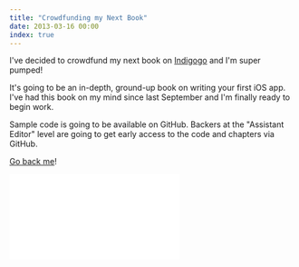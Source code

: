 ```yaml
---
title: "Crowdfunding my Next Book"
date: 2013-03-16 00:00
index: true
---
```


I've decided to crowdfund my next book on [Indigogo](http://www.indiegogo.com/projects/your-first-ios-app/x/2700170) and I'm super pumped!

It's going to be an in-depth, ground-up book on writing your first iOS app. I've had this book on my mind since last September and I'm finally ready to begin work.

Sample code is going to be available on GitHub. Backers at the "Assistant Editor" level are going to get early access to the code and chapters via GitHub.

[Go back me](http://www.indiegogo.com/projects/your-first-ios-app/x/2700170)!

<div class="embed-responsive embed-responsive-16by9"><iframe scrolling="no" src="//www.indiegogo.com/project/360741/widget/2700170?wmode=opaque" data-embed="true" frameborder="0" class="embed-responsive-item"></iframe></div>

<!-- more -->
